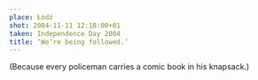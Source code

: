 ```yaml
---
place: Łódź
shot: 2004-11-11 12:18:00+01
taken: Independence Day 2004
title: ‘We’re being followed.’
---
```


(Because every policeman carries a comic book in his knapsack.)
